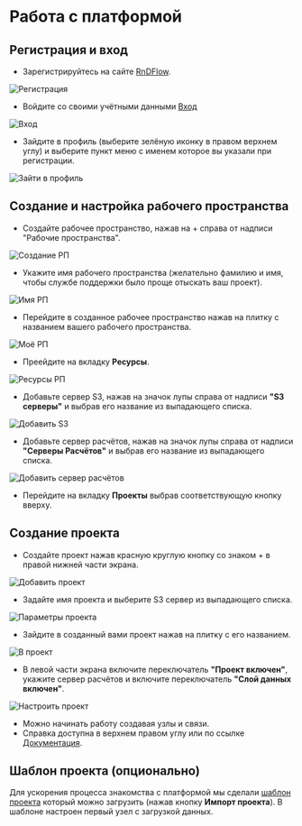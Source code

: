 # Работа с платформой

## Регистрация и вход

- Зарегистрируйтесь на сайте [RnDFlow](https://rndflow.nowecom.ru/signup).

![Регистрация](./pic/img_reg.png "Страница регистрации")

- Войдите со своими учётными данными [Вход](https://rndflow.nowecom.ru/signin)

![Вход](./pic/img_reg.png "Вход")

- Зайдите в профиль (выберите зелёную иконку в правом верхнем углу) и выберите пункт меню с именем которое вы указали при регистрации.

![Зайти в профиль](./pic/img_main_.png "Зайти в профиль")

## Создание и настройка рабочего пространства

- Создайте рабочее пространство, нажав на + справа от надписи "Рабочие пространства".

![Создание РП](./pic/img_add_rp.png "+ РП")

- Укажите имя рабочего пространства (желательно фамилию и имя, чтобы службе поддержки было проще отыскать ваш проект).

![Имя РП](./pic/img_rp_name.png "Имя РП")

- Перейдите в созданное рабочее пространство нажав на плитку с названием вашего рабочего пространства.

![Моё РП](./pic/img_my_rp.png "Моё РП")

- Преейдите на вкладку **Ресурсы**.

![Ресурсы РП](./pic/img_res.png "Ресурсы РП")

- Добавьте сервер S3, нажав на значок лупы справа от надписи **"S3 серверы"** и выбрав его название из выпадающего списка.

![Добавить S3](./pic/img_add_s3.png "Добавить S3")

- Добавьте сервер расчётов, нажав на значок лупы справа от надписи **"Серверы Расчётов"** и выбрав его название из выпадающего списка.

![Добавить сервер расчётов](./pic/img_add_exec.png "Добавить Сервер расчётов")

- Перейдите на вкладку **Проекты** выбрав соответствующую кнопку вверху.

## Создание проекта

- Создайте проект нажав красную круглую кнопку со знаком + в правой нижней части экрана.

![Добавить проект](./pic/img_add_proj.png "Добавить проект")

- Задайте имя проекта и выберите S3 сервер из выпадающего списка.

![Параметры проекта](./pic/img_proj_name.png "Параметры проекта")

- Зайдите в созданный вами проект нажав на плитку с его названием.

![В проект](./pic/img_rp_w_proj.png "В проект")

- В левой части экрана включите переключатель **"Проект включен"**, укажите сервер расчётов и включите переключатель **"Слой данных включен"**.

![Настроить проект](./pic/img_proj_enable.png "Настроить проект")

- Можно начинать работу создавая узлы и связи.
- Справка доступна в верхнем правом углу или по ссылке [Документация](https://rndflow.nowecom.ru/docs/).

## Шаблон проекта (опционально)

Для ускорения процесса знакомства с платформой мы сделали [шаблон проекта](./data/Data.tar) который можно загрузить (нажав кнопку **Импорт проекта**). В шаблоне настроен первый узел с загрузкой данных.
